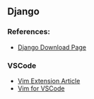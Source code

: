 ## Django
### References:
* [Django Download Page](https://www.djangoproject.com/download/)


### VSCode
* [Vim Extension Article](https://revelry.co/vim-vs-code/)
* [Vim for VSCode](https://marketplace.visualstudio.com/items?itemName=vscodevim.vim)
<!--stackedit_data:
eyJoaXN0b3J5IjpbLTkwMzkxOTQyN119
-->